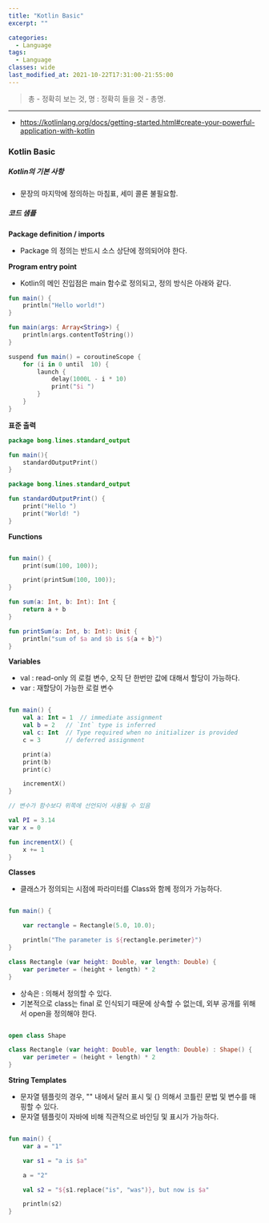 ```yaml
---
title: "Kotlin Basic"
excerpt: ""

categories:
  - Language
tags:
  - Language 
classes: wide
last_modified_at: 2021-10-22T17:31:00-21:55:00
---
```


> 총 - 정확히 보는 것, 명 : 정확히 들을 것 - 총명.

***


- https://kotlinlang.org/docs/getting-started.html#create-your-powerful-application-with-kotlin

### Kotlin Basic 

##### Kotlin의 기본 사항 

 - 문장의 마지막에 정의하는 마침표, 세미 콜론 불필요함. 

##### 코드 샘플

**Package definition / imports**  

- Package 의 정의는 반드시 소스 상단에 정의되어야 한다.

**Program entry point**  

- Kotlin의 메인 진입점은 main 함수로 정의되고, 정의 방식은 아래와 같다.

```kotlin
fun main() {
    println("Hello world!")
}
```

```kotlin
fun main(args: Array<String>) {
    println(args.contentToString())
}
```

```kotlin
suspend fun main() = coroutineScope {
    for (i in 0 until  10) {
        launch {
            delay(1000L - i * 10)
            print("$i ")
        }
    }
}
```

**표준 출력**   

```kotlin
package bong.lines.standard_output

fun main(){
    standardOutputPrint()
}
```

```kotlin
package bong.lines.standard_output

fun standardOutputPrint() {
    print("Hello ")
    print("World! ")
}
```

**Functions**  

```kotlin

fun main() {
    print(sum(100, 100));

    print(printSum(100, 100));
}

fun sum(a: Int, b: Int): Int {
    return a + b
}

fun printSum(a: Int, b: Int): Unit {
    println("sum of $a and $b is ${a + b}")
}

```

**Variables**  

- val : read-only 의 로컬 변수, 오직 단 한번만 값에 대해서 할당이 가능하다.  
- var : 재할당이 가능한 로컬 변수 

```kotlin

fun main() {
    val a: Int = 1  // immediate assignment
    val b = 2   // `Int` type is inferred
    val c: Int  // Type required when no initializer is provided
    c = 3       // deferred assignment

    print(a)
    print(b)
    print(c)

    incrementX()
}

// 변수가 함수보다 위쪽에 선언되어 사용될 수 있음 

val PI = 3.14
var x = 0

fun incrementX() {
    x += 1
}

```

**Classes**  

- 클래스가 정의되는 시점에 파라미터를 Class와 함께 정의가 가능하다.

```kotlin

fun main() {

    var rectangle = Rectangle(5.0, 10.0);

    println("The parameter is ${rectangle.perimeter}")
}

class Rectangle (var height: Double, var length: Double) {
    var perimeter = (height + length) * 2
}

```

- 상속은 : 의해서 정의할 수 있다. 
- 기본적으로 class는 final 로 인식되기 때문에 상속할 수 없는데, 외부 공개를 위해서 open을 정의해야 한다. 

```kotlin

open class Shape

class Rectangle (var height: Double, var length: Double) : Shape() {
    var perimeter = (height + length) * 2
}

```

**String Templates** 

- 문자열 템플릿의 경우, "" 내에서 달러 표시 및 {} 의해서 코틀린 문법 및 변수를 매핑할 수 있다. 
- 문자열 템플릿이 자바에 비해 직관적으로 바인딩 및 표시가 가능하다. 

```kotlin

fun main() {
    var a = "1"

    var s1 = "a is $a"

    a = "2"

    val s2 = "${s1.replace("is", "was")}, but now is $a"

    println(s2)
}

```
